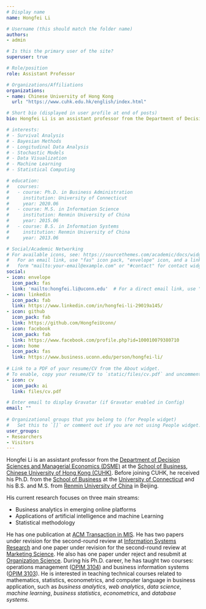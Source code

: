 ```yaml
---
# Display name
name: Hongfei Li

# Username (this should match the folder name)
authors:
- admin

# Is this the primary user of the site?
superuser: true

# Role/position
role: Assistant Professor

# Organizations/Affiliations
organizations:
- name: Chinese University of Hong Kong
  url: "https://www.cuhk.edu.hk/english/index.html"

# Short bio (displayed in user profile at end of posts)
bio: Hongfei Li is an assistant professor from the Department of Decision Sciences and Managerial Economics (DSME) of School of Business, at the Chinese University of Hong Kong. His current research focuses on business analytics in emerging online platforms, applications of artificial intelligence and machine Learning, and statistical methodology.

# interests:
# - Survival Analysis
# - Bayesian Methods
# - Longitudinal Data Analysis
# - Stochastic Models
# - Data Visualization
# - Machine Learning
# - Statistical Computing

# education:
#   courses:
#   - course: Ph.D. in Business Administration
#     institution: University of Connecticut
#     year: 2020.06
#   - course: M.S. in Information Science
#     institution: Renmin University of China
#     year: 2015.06
#   - course: B.S. in Information Systems
#     institution: Renmin University of China
#     year: 2013.06

# Social/Academic Networking
# For available icons, see: https://sourcethemes.com/academic/docs/widgets/#icons
#   For an email link, use "fas" icon pack, "envelope" icon, and a link in the
#   form "mailto:your-email@example.com" or "#contact" for contact widget.
social:
- icon: envelope
  icon_pack: fas
  link: 'mailto:hongfei.li@uconn.edu'  # For a direct email link, use "mailto:test@example.org".
- icon: linkedin
  icon_pack: fab
  link: https://www.linkedin.com/in/hongfei-li-29019a145/
- icon: github
  icon_pack: fab
  link: https://github.com/HongfeiUconn/
- icon: facebook
  icon_pack: fab
  link: https://www.facebook.com/profile.php?id=100010079380710
- icon: home
  icon_pack: fas
  link: https://www.business.uconn.edu/person/hongfei-li/
  
# Link to a PDF of your resume/CV from the About widget.
# To enable, copy your resume/CV to `static/files/cv.pdf` and uncomment the lines below.  
- icon: cv
  icon_pack: ai
  link: files/cv.pdf

# Enter email to display Gravatar (if Gravatar enabled in Config)
email: ""
  
# Organizational groups that you belong to (for People widget)
#   Set this to `[]` or comment out if you are not using People widget.  
user_groups:
- Researchers
- Visitors
---
```


Hongfei Li is an assistant professor from the [Department of Decision Sciences and Managerial Economics (DSME)](https://www.bschool.cuhk.edu.hk/departments/decision-sciences-and-managerial-economics/) at the [School of Business](https://www.bschool.cuhk.edu.hk/), [Chinese University of Hong Kong (CUHK)](https://www.cuhk.edu.hk/english/index.html). Before joining CUHK, he received his Ph.D. from the [School of Business](https://www.business.uconn.edu/) at the [University of Connecticut](https://uconn.edu/) and his B.S. and M.S. from [Renmin University of China](https://www.ruc.edu.cn/en) in Beijing.


His current research focuses on three main streams: 

* Business analytics in emerging online platforms
* Applications of artificial intelligence and machine Learning 
* Statistical methodology

He has one publication at [ACM Transaction in MIS](https://dl.acm.org/doi/abs/10.1145/3371388). He has two papers under revision for the second-round review at [Information Systems Research](https://pubsonline.informs.org/journal/isre) and one paper under revision for the second-round review at [Marketing Science](https://www.informs.org/Publications/INFORMS-Journals/Marketing-Science). He also has one paper under reject and resubmit at [Organization Science](https://pubsonline.informs.org/journal/orsc). During his Ph.D. career, he has taught two courses: operations management ([OPIM 3104](https://hongfeiuconn.github.io/OPIM3104/)) and business information systems ([OPIM 3103](https://hongfeiuconn.github.io/OPIM3103/)). He is interested in teaching technical courses related to mathematics, statistics, econometrics, and computer language in business application, such as _business analytics_, _web analytics_, _data science_, _machine learning_, _business statistics_, _econometrics_, and _database systems_.

